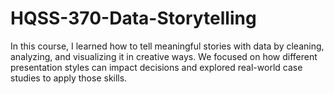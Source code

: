 # HQSS-370-Data-Storytelling
In this course, I learned how to tell meaningful stories with data by cleaning, analyzing, and visualizing it in creative ways. We focused on how different presentation styles can impact decisions and explored real-world case studies to apply those skills.
